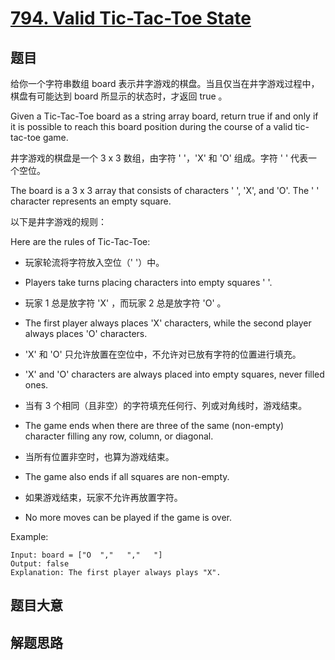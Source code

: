 # [794. Valid Tic-Tac-Toe State](https://leetcode.com/problems/valid-tic-tac-toe-state/)

## 题目

给你一个字符串数组 board 表示井字游戏的棋盘。当且仅当在井字游戏过程中，棋盘有可能达到 board 所显示的状态时，才返回 true 。

Given a Tic-Tac-Toe board as a string array board, return true if and only if it is possible to reach this board position during the course of a valid tic-tac-toe game.

井字游戏的棋盘是一个 3 x 3 数组，由字符 ' '，'X' 和 'O' 组成。字符 ' ' 代表一个空位。

The board is a 3 x 3 array that consists of characters ' ', 'X', and 'O'. The ' ' character represents an empty square.

以下是井字游戏的规则：

Here are the rules of Tic-Tac-Toe:

- 玩家轮流将字符放入空位（' '）中。

- Players take turns placing characters into empty squares ' '.

- 玩家 1 总是放字符 'X' ，而玩家 2 总是放字符 'O' 。

- The first player always places 'X' characters, while the second player always places 'O' characters.

- 'X' 和 'O' 只允许放置在空位中，不允许对已放有字符的位置进行填充。

- 'X' and 'O' characters are always placed into empty squares, never filled ones.

- 当有 3 个相同（且非空）的字符填充任何行、列或对角线时，游戏结束。

- The game ends when there are three of the same (non-empty) character filling any row, column, or diagonal.

- 当所有位置非空时，也算为游戏结束。

- The game also ends if all squares are non-empty.

- 如果游戏结束，玩家不允许再放置字符。

- No more moves can be played if the game is over.

Example:

```
Input: board = ["O  ","   ","   "]
Output: false
Explanation: The first player always plays "X".
```

## 题目大意

## 解题思路
